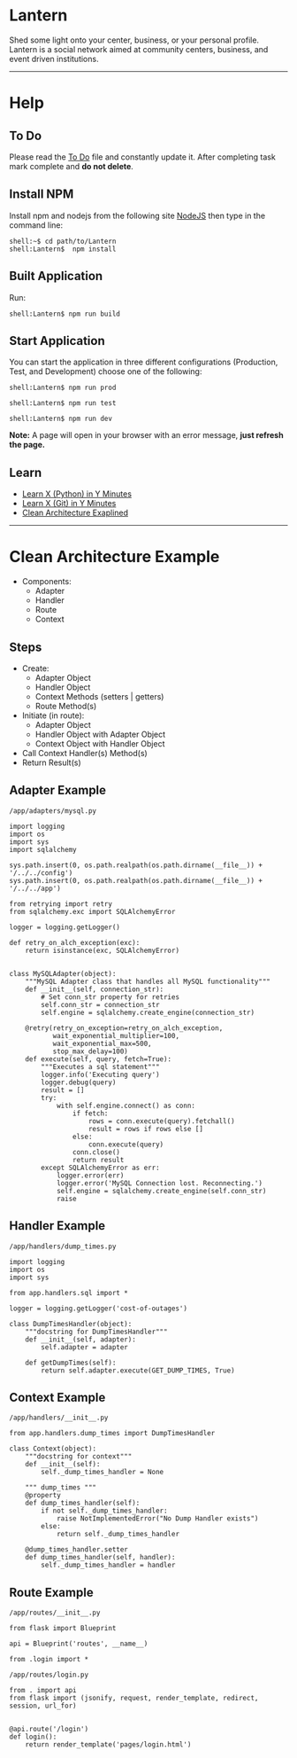 # Lantern
Shed some light onto your center, business, or your personal profile. Lantern is a social network aimed at community centers, business, and event driven institutions.

- - - -

# Help

## To Do ##

Please read the [To Do](https://github.com/abubakir1997/Lantern/blob/master/TODO.md) file and constantly update it. After completing task mark complete and **do not delete**.

## Install NPM ##

Install npm and nodejs from the following site [NodeJS](https://nodejs.org/en/) then type in the command line:
```
shell:~$ cd path/to/Lantern
shell:Lantern$  npm install
```

## Built Application ##

Run:

```
shell:Lantern$ npm run build
```


## Start Application ##

You can start the application in three different configurations (Production, Test, and Development) choose one of the following:

```
shell:Lantern$ npm run prod
```
```
shell:Lantern$ npm run test
```
```
shell:Lantern$ npm run dev
```

**Note:** A page will open in your browser with an error message, **just refresh the page.**

## Learn ##
- [Learn X (Python) in Y Minutes](https://learnxinyminutes.com/docs/python/)
- [Learn X (Git) in Y Minutes](https://learnxinyminutes.com/docs/git/)
- [Clean Architecture Exaplined](https://subvisual.co/blog/posts/20-clean-architecture/)

- - - -

# Clean Architecture Example
- Components:
	- Adapter
	- Handler
	- Route
	- Context

## Steps ##
- Create:
	- Adapter Object
	- Handler Object
	- Context Methods (setters | getters)
	- Route Method(s)
- Initiate (in route):
	- Adapter Object
	- Handler Object with Adapter Object
	- Context Object with Handler Object
- Call Context Handler(s) Method(s)
- Return Result(s)

## Adapter Example ##
```/app/adapters/mysql.py```

```
import logging
import os
import sys
import sqlalchemy
 
sys.path.insert(0, os.path.realpath(os.path.dirname(__file__)) + '/../../config')
sys.path.insert(0, os.path.realpath(os.path.dirname(__file__)) + '/../../app')

from retrying import retry
from sqlalchemy.exc import SQLAlchemyError

logger = logging.getLogger()

def retry_on_alch_exception(exc):
    return isinstance(exc, SQLAlchemyError)


class MySQLAdapter(object):
    """MySQL Adapter class that handles all MySQL functionality"""
    def __init__(self, connection_str):
        # Set conn_str property for retries
        self.conn_str = connection_str
        self.engine = sqlalchemy.create_engine(connection_str)

    @retry(retry_on_exception=retry_on_alch_exception,
           wait_exponential_multiplier=100,
           wait_exponential_max=500, 
           stop_max_delay=100)
    def execute(self, query, fetch=True):
        """Executes a sql statement"""
        logger.info('Executing query')
        logger.debug(query)
        result = []
        try:
            with self.engine.connect() as conn:
                if fetch:
                    rows = conn.execute(query).fetchall()
                    result = rows if rows else []
                else:
                    conn.execute(query)
                conn.close()
                return result
        except SQLAlchemyError as err:
            logger.error(err)
            logger.error('MySQL Connection lost. Reconnecting.')
            self.engine = sqlalchemy.create_engine(self.conn_str)
            raise
```

## Handler Example ##
```/app/handlers/dump_times.py```

```
import logging
import os
import sys

from app.handlers.sql import *

logger = logging.getLogger('cost-of-outages')

class DumpTimesHandler(object):
	"""docstring for DumpTimesHandler"""
	def __init__(self, adapter):
		self.adapter = adapter

	def getDumpTimes(self):
		return self.adapter.execute(GET_DUMP_TIMES, True)
```

## Context Example ##
```/app/handlers/__init__.py```

```
from app.handlers.dump_times import DumpTimesHandler

class Context(object):
	"""docstring for context"""
	def __init__(self):
		self._dump_times_handler = None
		
	""" dump_times """
	@property
	def dump_times_handler(self):
		if not self._dump_times_handler:
			raise NotImplementedError("No Dump Handler exists")
		else:
			return self._dump_times_handler

	@dump_times_handler.setter
	def dump_times_handler(self, handler):
		self._dump_times_handler = handler
```

## Route Example ##
```/app/routes/__init__.py```

```
from flask import Blueprint

api = Blueprint('routes', __name__)

from .login import *
```

```/app/routes/login.py```

```
from . import api
from flask import (jsonify, request, render_template, redirect, session, url_for)


@api.route('/login')
def login():
	return render_template('pages/login.html')
```